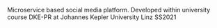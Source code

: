 Microservice based social media platform.
Developed within university course DKE-PR at Johannes Kepler University Linz SS2021
